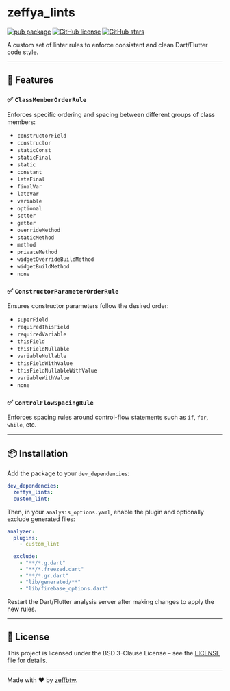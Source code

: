 # zeffya_lints

[![pub package](https://img.shields.io/pub/v/zeffya_lints.svg)](https://pub.dev/packages/zeffya_lints)
[![GitHub license](https://img.shields.io/github/license/zeffbtw/zeffya_lints)](https://github.com/zeffbtw/zeffya_lints/blob/main/LICENSE)
[![GitHub stars](https://img.shields.io/github/stars/zeffbtw/zeffya_lints)](https://github.com/zeffbtw/zeffya_lints/stargazers)

A custom set of linter rules to enforce consistent and clean Dart/Flutter code style.

---

## 🌟 Features

### ✅ `ClassMemberOrderRule`

Enforces specific ordering and spacing between different groups of class members:

- `constructorField`
- `constructor`
- `staticConst`
- `staticFinal`
- `static`
- `constant`
- `lateFinal`
- `finalVar`
- `lateVar`
- `variable`
- `optional`
- `setter`
- `getter`
- `overrideMethod`
- `staticMethod`
- `method`
- `privateMethod`
- `widgetOverrideBuildMethod`
- `widgetBuildMethod`
- `none`

### ✅ `ConstructorParameterOrderRule`

Ensures constructor parameters follow the desired order:

- `superField`
- `requiredThisField`
- `requiredVariable`
- `thisField`
- `thisFieldNullable`
- `variableNullable`
- `thisFieldWithValue`
- `thisFieldNullableWithValue`
- `variableWithValue`
- `none`

### ✅ `ControlFlowSpacingRule`

Enforces spacing rules around control-flow statements such as `if`, `for`, `while`, etc.

---

## 📦 Installation

Add the package to your `dev_dependencies`:

```yaml
dev_dependencies:
  zeffya_lints:
  custom_lint:
```

Then, in your `analysis_options.yaml`, enable the plugin and optionally exclude generated files:

```yaml
analyzer:
  plugins:
    - custom_lint

  exclude:
    - "**/*.g.dart"
    - "**/*.freezed.dart"
    - "**/*.gr.dart"
    - "lib/generated/**"
    - "lib/firebase_options.dart"
```

Restart the Dart/Flutter analysis server after making changes to apply the new rules.

---

## 📝 License

This project is licensed under the BSD 3-Clause License – see the [LICENSE](https://github.com/zeffbtw/circlify/blob/main/LICENSE) file for details.

---

Made with ❤️ by [zeffbtw](https://github.com/zeffbtw).
